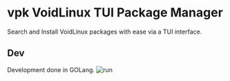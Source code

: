 # vpk VoidLinux TUI Package Manager
Search and Install VoidLinux packages with ease via a TUI interface.

## Dev
Development done in GOLang.
![run](https://github.com/user-attachments/assets/6ae5788e-f9f6-40d7-b9e8-0d305bfa4c2d)
